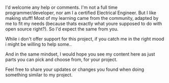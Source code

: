 I'd welcome any help or comments. 
I'm not a full time programmer/developer, nor am I a certified Electrical Engineer. But I like making stuff!
Most of my learning came from the community, adapted by me to fit my needs (because thats exactly what youre
supposed to do with open source right?).
So I'd expect the same from you. 

While i don't offer support for this project, if you catch me in the right mood i might be willing to help some.. 

And in the same mindset, I would hope you see my content here as just parts you can pick and choose from, for your project.

Feel free to share your updates or changes you found when doing something similar to my project.
